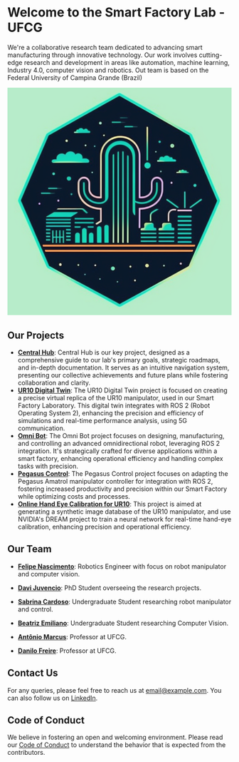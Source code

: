 # Welcome to the Smart Factory Lab - UFCG

We're a collaborative research team dedicated to advancing smart manufacturing through innovative technology. Our work involves cutting-edge research and development in areas like automation, machine learning, Industry 4.0, computer vision and robotics. Out team is based on the Federal University of Campina Grande (Brazil)

![Smart Factory Lab - UFCG](https://github.com/SmartFactoryLab-UFCG/.github/blob/main/smart-factory-logo-v1.png)

## Our Projects

- **[Central Hub](link-to-project)**: Central Hub is our key project, designed as a comprehensive guide to our lab's primary goals, strategic roadmaps, and in-depth documentation. It serves as an intuitive navigation system, presenting our collective achievements and future plans while fostering collaboration and clarity.
- **[UR10 Digital Twin](link-to-project)**: The UR10 Digital Twin project is focused on creating a precise virtual replica of the UR10 manipulator, used in our Smart Factory Laboratory. This digital twin integrates with ROS 2 (Robot Operating System 2), enhancing the precision and efficiency of simulations and real-time performance analysis, using 5G communication.
- **[Omni Bot](link-to-project)**: The Omni Bot project focuses on designing, manufacturing, and controlling an advanced omnidirectional robot, leveraging ROS 2 integration. It's strategically crafted for diverse applications within a smart factory, enhancing operational efficiency and handling complex tasks with precision.
- **[Pegasus Control](link-to-project)**: The Pegasus Control project focuses on adapting the Pegasus Amatrol manipulator controller for integration with ROS 2, fostering increased productivity and precision within our Smart Factory while optimizing costs and processes.
- **[Online Hand Eye Calibration for UR10](link-to-project)**: This project is aimed at generating a synthetic image database of the UR10 manipulator, and use NVIDIA's DREAM project to train a neural network for real-time hand-eye calibration, enhancing precision and operational efficiency.

## Our Team

- **[Felipe Nascimento](https://github.com/FelipeH92)**: Robotics Engineer with focus on robot manipulator and computer vision.
- **[Davi Juvencio](https://github.com/davijuvencio)**: PhD Student overseeing the research projects.
- **[Sabrina Cardoso](https://github.com/sabrinaacardoso)**: Undergraduate Student researching robot manipulator and control.
- **[Beatriz Emiliano](https://github.com/beatriz-emiliano)**: Undergraduate Student researching Computer Vision.

- **[Antônio Marcus](https://www.dee.ufcg.edu.br/in%C3%ADcio/pessoal/docente/antonio-marcus-nogueira-lima)**: Professor at UFCG.
- **[Danilo Freire](https://www.dee.ufcg.edu.br/in%C3%ADcio/pessoal/docente/danilo-freire-de-souza-santos)**: Professor at UFCG.

## Contact Us

For any queries, please feel free to reach us at [email@example.com](mailto:email@example.com). You can also follow us on [LinkedIn](linkedin-link).

## Code of Conduct

We believe in fostering an open and welcoming environment. Please read our [Code of Conduct](link-to-coc) to understand the behavior that is expected from the contributors.
